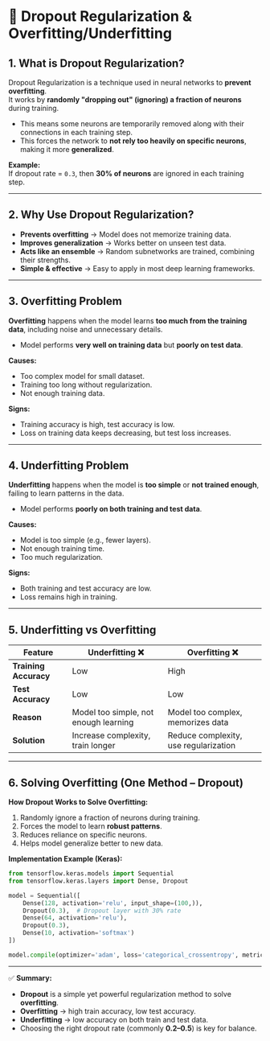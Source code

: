
# 📄 Dropout Regularization & Overfitting/Underfitting

## 1. What is Dropout Regularization?  
Dropout Regularization is a technique used in neural networks to **prevent overfitting**.  
It works by **randomly "dropping out" (ignoring) a fraction of neurons** during training.  
- This means some neurons are temporarily removed along with their connections in each training step.  
- This forces the network to **not rely too heavily on specific neurons**, making it more **generalized**.

**Example:**  
If dropout rate = `0.3`, then **30% of neurons** are ignored in each training step.

---

## 2. Why Use Dropout Regularization?  
- **Prevents overfitting** → Model does not memorize training data.  
- **Improves generalization** → Works better on unseen test data.  
- **Acts like an ensemble** → Random subnetworks are trained, combining their strengths.  
- **Simple & effective** → Easy to apply in most deep learning frameworks.

---

## 3. Overfitting Problem  
**Overfitting** happens when the model learns **too much from the training data**, including noise and unnecessary details.  
- Model performs **very well on training data** but **poorly on test data**.

**Causes:**
- Too complex model for small dataset.  
- Training too long without regularization.  
- Not enough training data.

**Signs:**
- Training accuracy is high, test accuracy is low.  
- Loss on training data keeps decreasing, but test loss increases.

---

## 4. Underfitting Problem  
**Underfitting** happens when the model is **too simple** or **not trained enough**, failing to learn patterns in the data.  
- Model performs **poorly on both training and test data**.

**Causes:**
- Model is too simple (e.g., fewer layers).  
- Not enough training time.  
- Too much regularization.

**Signs:**
- Both training and test accuracy are low.  
- Loss remains high in training.

---

## 5. Underfitting vs Overfitting

| Feature        | Underfitting ❌ | Overfitting ❌ |
|----------------|----------------|---------------|
| **Training Accuracy** | Low | High |
| **Test Accuracy** | Low | Low |
| **Reason** | Model too simple, not enough learning | Model too complex, memorizes data |
| **Solution** | Increase complexity, train longer | Reduce complexity, use regularization |

---

## 6. Solving Overfitting (One Method – Dropout)

**How Dropout Works to Solve Overfitting:**
1. Randomly ignore a fraction of neurons during training.  
2. Forces the model to learn **robust patterns**.  
3. Reduces reliance on specific neurons.  
4. Helps model generalize better to new data.

**Implementation Example (Keras):**
```python
from tensorflow.keras.models import Sequential
from tensorflow.keras.layers import Dense, Dropout

model = Sequential([
    Dense(128, activation='relu', input_shape=(100,)),
    Dropout(0.3),  # Dropout layer with 30% rate
    Dense(64, activation='relu'),
    Dropout(0.3),
    Dense(10, activation='softmax')
])

model.compile(optimizer='adam', loss='categorical_crossentropy', metrics=['accuracy'])
```

---

✅ **Summary:**  
- **Dropout** is a simple yet powerful regularization method to solve **overfitting**.  
- **Overfitting** → high train accuracy, low test accuracy.  
- **Underfitting** → low accuracy on both train and test data.  
- Choosing the right dropout rate (commonly **0.2–0.5**) is key for balance.
